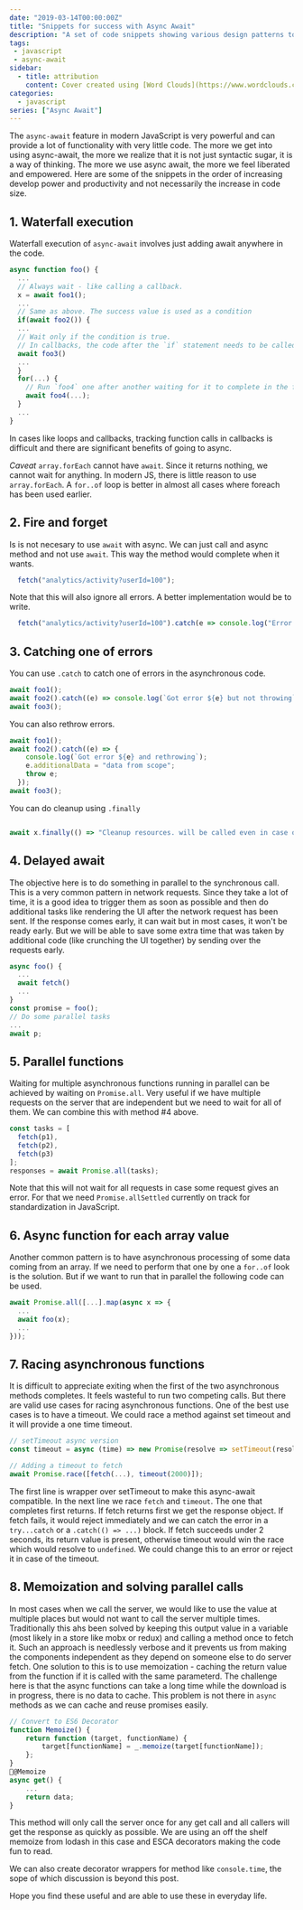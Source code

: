 ```yaml
---
date: "2019-03-14T00:00:00Z"
title: "Snippets for success with Async Await"
description: "A set of code snippets showing various design patterns to be successful in the world of async await"
tags:
 - javascript
 - async-await
sidebar:
  - title: attribution
    content: Cover created using [Word Clouds](https://www.wordclouds.com/)
categories:
  - javascript
series: ["Async Await"]
---
```


The `async-await` feature in modern JavaScript is very powerful and can provide a lot of functionality with very little code. The more we get into using async-await, the more we realize that it is not just syntactic sugar, it is a way of thinking. The more we use async await, the more we feel liberated and empowered. Here are some of the snippets in the order of increasing develop power and productivity and not necessarily the increase in code size.

## 1. Waterfall execution
Waterfall execution of `async-await` involves just adding await anywhere in the code.

```JavaScript
async function foo() {
  ...
  // Always wait - like calling a callback.
  x = await foo1();
  ...
  // Same as above. The success value is used as a condition
  if(await foo2()) {
  ...
  // Wait only if the condition is true.
  // In callbacks, the code after the `if` statement needs to be called twice
  await foo3()
  ...
  }
  for(...) {
    // Run `foo4` one after another waiting for it to complete in the for loop.
    await foo4(...);
  }
  ...
}
```
In cases like loops and callbacks, tracking function calls in callbacks is difficult and there are significant benefits of going to async.

*Caveat* `array.forEach` cannot have `await`. Since it returns nothing, we cannot wait for anything. In modern JS, there is little reason to use `array.forEach`. A `for..of` loop is better in almost all cases where foreach has been used earlier.

## 2. Fire and forget
Is is not necesary to use `await` with async. We can just call and async method and not use `await`. This way the method would complete when it wants.
```JavaScript
  fetch("analytics/activity?userId=100");
```

Note that this will also ignore all errors. A better implementation would be to write.
```JavaScript
  fetch("analytics/activity?userId=100").catch(e => console.log("Error sending analytics", e));
```

## 3. Catching one of errors
You can use `.catch` to catch one of errors in the asynchronous code.
```JavaScript
await foo1();
await foo2().catch((e) => console.log(`Got error ${e} but not throwing`));
await foo3();
```
You can also rethrow errors.
```JavaScript
await foo1();
await foo2().catch((e) => {
    console.log(`Got error ${e} and rethrowing`);
    e.additionalData = "data from scope";
    throw e;
  });
await foo3();
```

You can do cleanup using `.finally`

```JavaScript

await x.finally(() => "Cleanup resources. will be called even in case of errors. No need to worry about the return value or the exception.");

```

## 4. Delayed await
The objective here is to do something in parallel to the synchronous call. This is a very common pattern in network requests. Since they take a lot of time, it is a good idea to trigger them as soon as possible and then do additional tasks like rendering the UI after the network request has been sent. If the response comes early, it can wait but in most cases, it won't be ready early. But we will be able to save some extra time that was taken by additional code (like crunching the UI together) by sending over the requests early.

```JavaScript
async foo() {
  ...
  await fetch()
  ...
}
const promise = foo();
// Do some parallel tasks
...
await p;
```

## 5. Parallel functions
Waiting for multiple asynchronous functions running in parallel can be achieved by waiting on `Promise.all`. Very useful if we have multiple requests on the server that are independent but we need to wait for all of them. We can combine this with method #4 above.
```JavaScript
const tasks = [
  fetch(p1),
  fetch(p2),
  fetch(p3)
];
responses = await Promise.all(tasks);

```
Note that this will not wait for all requests in case some request gives an error. For that we need `Promise.allSettled` currently on track for standardization in JavaScript.

## 6. Async function for each array value
Another common pattern is to have asynchronous processing of some data coming from an array. If we need to perform that one by one a `for..of` look is the solution. But if we want to run that in parallel the following code can be used.

```JavaScript
await Promise.all([...].map(async x => {
  ...
  await foo(x);
  ...
}));
```

## 7. Racing asynchronous functions
It is difficult to appreciate exiting when the first of the two asynchronous methods completes. It feels wasteful to run two competing calls. But there are valid use cases for racing asynchronous functions. One of the best use cases is to have a timeout. We could race a method against set timeout and it will provide a one time timeout.

```JavaScript
// setTimeout async version
const timeout = async (time) => new Promise(resolve => setTimeout(resolve, time));

// Adding a timeout to fetch
await Promise.race([fetch(...), timeout(2000)]);
```
The first line is wrapper over setTimeout to make this async-await compatible. In the next line we race `fetch` and `timeout`. The one that completes first returns. If fetch returns first we get the response object. If fetch fails, it would reject immediately and we can catch the error in a `try...catch` or a `.catch(() => ...)` block. If fetch succeeds under 2 seconds, its return value is present, otherwise timeout would win the race which would resolve to `undefined`. We could change this to an error or reject it in case of the timeout.

## 8. Memoization and solving parallel calls
In most cases when we call the server, we would like to use the value at multiple places but would not want to call the server multiple times. Traditionally this ahs been solved by keeping this output value in a variable (most likely in a store like mobx or redux) and calling a method once to fetch it. Such an approach is needlessly verbose and it prevents us from making the components independent as they depend on someone else to do server fetch. One solution to this is to use memoization - caching the return value from the function if it is called with the same parameterd. The challenge here is that the async functions can take a long time while the download is in progress, there is no data to cache. This problem is not there in `async` methods as we can cache and reuse promises easily.

```JavaScript
// Convert to ES6 Decorator
function Memoize() {
	return function (target, functionName) {
		target[functionName] = _.memoize(target[functionName]);
	};
}
@Memoize
async get() {
	...
	return data;
}

```

This method will only call the server once for any get call and all callers will get the response as quickly as possible. We are using an off the shelf memoize from lodash in this case and ESCA decorators making the code fun to read.

We can also create decorator wrappers for method like `console.time`, the sope of which discussion is beyond this post.

Hope you find these useful and are able to use these in everyday life.
